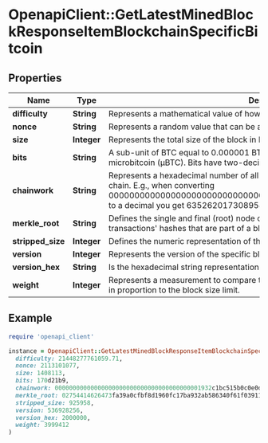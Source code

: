 # OpenapiClient::GetLatestMinedBlockResponseItemBlockchainSpecificBitcoin

## Properties

| Name | Type | Description | Notes |
| ---- | ---- | ----------- | ----- |
| **difficulty** | **String** | Represents a mathematical value of how hard it is to find a valid hash for this block. |  |
| **nonce** | **String** | Represents a random value that can be adjusted to satisfy the proof of work |  |
| **size** | **Integer** | Represents the total size of the block in Bytes. |  |
| **bits** | **String** | A sub-unit of BTC equal to 0.000001 BTC, or 100 Satoshi, and is the same as microbitcoin (μBTC). Bits have two-decimal precision. |  |
| **chainwork** | **String** | Represents a hexadecimal number of all the hashes necessary to produce the current chain. E.g., when converting 0000000000000000000000000000000000000000000086859f7a841475b236fd to a decimal you get 635262017308958427068157 hashes, or 635262 exahashes. |  |
| **merkle_root** | **String** | Defines the single and final (root) node of a Merkle tree. It is the combined hash of all transactions&#39; hashes that are part of a blockchain block. |  |
| **stripped_size** | **Integer** | Defines the numeric representation of the block size excluding the witness data. |  |
| **version** | **Integer** | Represents the version of the specific block on the blockchain. |  |
| **version_hex** | **String** | Is the hexadecimal string representation of the block&#39;s version. |  |
| **weight** | **Integer** | Represents a measurement to compare the size of different transactions to each other in proportion to the block size limit. |  |

## Example

```ruby
require 'openapi_client'

instance = OpenapiClient::GetLatestMinedBlockResponseItemBlockchainSpecificBitcoin.new(
  difficulty: 21448277761059.71,
  nonce: 2113101077,
  size: 1408113,
  bits: 170d21b9,
  chainwork: 00000000000000000000000000000000000000001932c1bc515b0c0e0dee2040,
  merkle_root: 02754414626473fa39a0cfbf8d1960fc17ba932ab586340f61f039114053e851,
  stripped_size: 925958,
  version: 536928256,
  version_hex: 2000000,
  weight: 3999412
)
```

